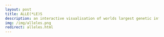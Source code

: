 ```yaml
---
layout: post
title: ALLE(*LE)S
description: an interactive visualisation of worlds largest genetic information database
img: /img/alleles.png
redirect: alleles.html
---
```

